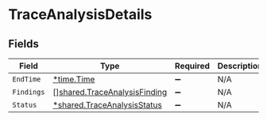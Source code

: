 # TraceAnalysisDetails


## Fields

| Field                                                                        | Type                                                                         | Required                                                                     | Description                                                                  |
| ---------------------------------------------------------------------------- | ---------------------------------------------------------------------------- | ---------------------------------------------------------------------------- | ---------------------------------------------------------------------------- |
| `EndTime`                                                                    | [*time.Time](https://pkg.go.dev/time#Time)                                   | :heavy_minus_sign:                                                           | N/A                                                                          |
| `Findings`                                                                   | [][shared.TraceAnalysisFinding](../../models/shared/traceanalysisfinding.md) | :heavy_minus_sign:                                                           | N/A                                                                          |
| `Status`                                                                     | [*shared.TraceAnalysisStatus](../../models/shared/traceanalysisstatus.md)    | :heavy_minus_sign:                                                           | N/A                                                                          |